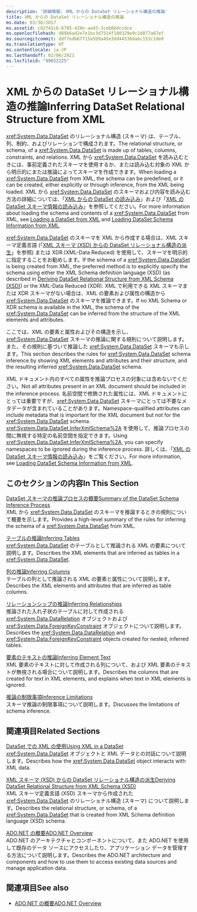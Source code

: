 ```yaml
---
description: '詳細情報: XML からの DataSet リレーショナル構造の推論'
title: XML からの DataSet リレーショナル構造の推論
ms.date: 03/30/2017
ms.assetid: cd2f41c6-6785-420e-aa43-3ceb0bdccdce
ms.openlocfilehash: d89b6a42e7e1bc3d7514f180329e9c1d877a67ef
ms.sourcegitcommit: ddf7edb67715a5b9a45e3dd44536dabc153c1de0
ms.translationtype: HT
ms.contentlocale: ja-JP
ms.lasthandoff: 02/06/2021
ms.locfileid: "99652225"
---
```

# <a name="inferring-dataset-relational-structure-from-xml"></a><span data-ttu-id="bde42-103">XML からの DataSet リレーショナル構造の推論</span><span class="sxs-lookup"><span data-stu-id="bde42-103">Inferring DataSet Relational Structure from XML</span></span>

<span data-ttu-id="bde42-104"><xref:System.Data.DataSet> のリレーショナル構造 (スキーマ) は、テーブル、列、制約、およびリレーションで構成されます。</span><span class="sxs-lookup"><span data-stu-id="bde42-104">The relational structure, or schema, of a <xref:System.Data.DataSet> is made up of tables, columns, constraints, and relations.</span></span> <span data-ttu-id="bde42-105">XML から <xref:System.Data.DataSet> を読み込むときには、事前定義されたスキーマを使用するか、または読み込む対象の XML から明示的にまたは推論によってスキーマを作成できます。</span><span class="sxs-lookup"><span data-stu-id="bde42-105">When loading a <xref:System.Data.DataSet> from XML, the schema can be predefined, or it can be created, either explicitly or through inference, from the XML being loaded.</span></span> <span data-ttu-id="bde42-106">XML から <xref:System.Data.DataSet> のスキーマおよび内容を読み込む方法の詳細については、「[XML からの DataSet の読み込み](loading-a-dataset-from-xml.md)」および「[XML の DataSet スキーマ情報の読み込み](loading-dataset-schema-information-from-xml.md)」を参照してください。</span><span class="sxs-lookup"><span data-stu-id="bde42-106">For more information about loading the schema and contents of a <xref:System.Data.DataSet> from XML, see [Loading a DataSet from XML](loading-a-dataset-from-xml.md) and [Loading DataSet Schema Information from XML](loading-dataset-schema-information-from-xml.md).</span></span>  
  
 <span data-ttu-id="bde42-107"><xref:System.Data.DataSet> のスキーマを XML から作成する場合は、XML スキーマ定義言語 (「[XML スキーマ (XSD) からの DataSet リレーショナル構造の派生](deriving-dataset-relational-structure-from-xml-schema-xsd.md)」を参照) または XDR (XML-Data Reduced) を使用して、スキーマを明示的に指定することをお勧めします。</span><span class="sxs-lookup"><span data-stu-id="bde42-107">If the schema of a <xref:System.Data.DataSet> is being created from XML, the preferred method is to explicitly specify the schema using either the XML Schema definition language (XSD) (as described in [Deriving DataSet Relational Structure from XML Schema (XSD)](deriving-dataset-relational-structure-from-xml-schema-xsd.md)) or the XML-Data Reduced (XDR).</span></span> <span data-ttu-id="bde42-108">XML で利用できる XML スキーマまたは XDR スキーマがない場合は、XML の要素および属性の構造から <xref:System.Data.DataSet> のスキーマを推論できます。</span><span class="sxs-lookup"><span data-stu-id="bde42-108">If no XML Schema or XDR schema is available in the XML, the schema of the <xref:System.Data.DataSet> can be inferred from the structure of the XML elements and attributes.</span></span>  
  
 <span data-ttu-id="bde42-109">ここでは、XML の要素と属性およびその構造を示し、<xref:System.Data.DataSet> スキーマの推論に関する規則について説明します。また、その規則に基づいて推論した <xref:System.Data.DataSet> スキーマも示します。</span><span class="sxs-lookup"><span data-stu-id="bde42-109">This section describes the rules for <xref:System.Data.DataSet> schema inference by showing XML elements and attributes and their structure, and the resulting inferred <xref:System.Data.DataSet> schema.</span></span>  
  
 <span data-ttu-id="bde42-110">XML ドキュメント内のすべての属性を推論プロセスの対象には含めないでください。</span><span class="sxs-lookup"><span data-stu-id="bde42-110">Not all attributes present in an XML document should be included in the inference process.</span></span> <span data-ttu-id="bde42-111">名前空間で修飾された属性には、XML ドキュメントにとっては重要ですが、<xref:System.Data.DataSet> スキーマにとっては不要なメタデータが含まれていることがあります。</span><span class="sxs-lookup"><span data-stu-id="bde42-111">Namespace-qualified attributes can include metadata that is important for the XML document but not for the <xref:System.Data.DataSet> schema.</span></span> <span data-ttu-id="bde42-112"><xref:System.Data.DataSet.InferXmlSchema%2A> を使用して、推論プロセスの間に無視する特定の名前空間を指定できます。</span><span class="sxs-lookup"><span data-stu-id="bde42-112">Using <xref:System.Data.DataSet.InferXmlSchema%2A>, you can specify namespaces to be ignored during the inference process.</span></span> <span data-ttu-id="bde42-113">詳しくは、「[XML の DataSet スキーマ情報の読み込み](loading-dataset-schema-information-from-xml.md)」をご覧ください。</span><span class="sxs-lookup"><span data-stu-id="bde42-113">For more information, see [Loading DataSet Schema Information from XML](loading-dataset-schema-information-from-xml.md).</span></span>  
  
## <a name="in-this-section"></a><span data-ttu-id="bde42-114">このセクションの内容</span><span class="sxs-lookup"><span data-stu-id="bde42-114">In This Section</span></span>  

 [<span data-ttu-id="bde42-115">DataSet スキーマの推論プロセスの概要</span><span class="sxs-lookup"><span data-stu-id="bde42-115">Summary of the DataSet Schema Inference Process</span></span>](summary-of-the-dataset-schema-inference-process.md)  
 <span data-ttu-id="bde42-116">XML から <xref:System.Data.DataSet> のスキーマを推論するときの規則について概要を示します。</span><span class="sxs-lookup"><span data-stu-id="bde42-116">Provides a high-level summary of the rules for inferring the schema of a <xref:System.Data.DataSet> from XML.</span></span>  
  
 [<span data-ttu-id="bde42-117">テーブルの推論</span><span class="sxs-lookup"><span data-stu-id="bde42-117">Inferring Tables</span></span>](inferring-tables.md)  
 <span data-ttu-id="bde42-118"><xref:System.Data.DataSet> のテーブルとして推論される XML の要素について説明します。</span><span class="sxs-lookup"><span data-stu-id="bde42-118">Describes the XML elements that are inferred as tables in a <xref:System.Data.DataSet>.</span></span>  
  
 [<span data-ttu-id="bde42-119">列の推論</span><span class="sxs-lookup"><span data-stu-id="bde42-119">Inferring Columns</span></span>](inferring-columns.md)  
 <span data-ttu-id="bde42-120">テーブルの列として推論される XML の要素と属性について説明します。</span><span class="sxs-lookup"><span data-stu-id="bde42-120">Describes the XML elements and attributes that are inferred as table columns.</span></span>  
  
 [<span data-ttu-id="bde42-121">リレーションシップの推論</span><span class="sxs-lookup"><span data-stu-id="bde42-121">Inferring Relationships</span></span>](inferring-relationships.md)  
 <span data-ttu-id="bde42-122">推論された入れ子状のテーブルに対して作成される <xref:System.Data.DataRelation> オブジェクトおよび <xref:System.Data.ForeignKeyConstraint> オブジェクトについて説明します。</span><span class="sxs-lookup"><span data-stu-id="bde42-122">Describes the <xref:System.Data.DataRelation> and <xref:System.Data.ForeignKeyConstraint> objects created for nested, inferred tables.</span></span>  
  
 [<span data-ttu-id="bde42-123">要素のテキストの推論</span><span class="sxs-lookup"><span data-stu-id="bde42-123">Inferring Element Text</span></span>](inferring-element-text.md)  
 <span data-ttu-id="bde42-124">XML 要素のテキストに対して作成される列について、および XML 要素のテキストが無視される場合について説明します。</span><span class="sxs-lookup"><span data-stu-id="bde42-124">Describes the columns that are created for text in XML elements, and explains when text in XML elements is ignored.</span></span>  
  
 [<span data-ttu-id="bde42-125">推論の制限事項</span><span class="sxs-lookup"><span data-stu-id="bde42-125">Inference Limitations</span></span>](inference-limitations.md)  
 <span data-ttu-id="bde42-126">スキーマ推論の制限事項について説明します。</span><span class="sxs-lookup"><span data-stu-id="bde42-126">Discusses the limitations of schema inference.</span></span>  
  
## <a name="related-sections"></a><span data-ttu-id="bde42-127">関連項目</span><span class="sxs-lookup"><span data-stu-id="bde42-127">Related Sections</span></span>  

 [<span data-ttu-id="bde42-128">DataSet での XML の使用</span><span class="sxs-lookup"><span data-stu-id="bde42-128">Using XML in a DataSet</span></span>](using-xml-in-a-dataset.md)  
 <span data-ttu-id="bde42-129"><xref:System.Data.DataSet> オブジェクトと XML データとの対話について説明します。</span><span class="sxs-lookup"><span data-stu-id="bde42-129">Describes how the <xref:System.Data.DataSet> object interacts with XML data.</span></span>  
  
 [<span data-ttu-id="bde42-130">XML スキーマ (XSD) からの DataSet リレーショナル構造の派生</span><span class="sxs-lookup"><span data-stu-id="bde42-130">Deriving DataSet Relational Structure from XML Schema (XSD)</span></span>](deriving-dataset-relational-structure-from-xml-schema-xsd.md)  
 <span data-ttu-id="bde42-131">XML スキーマ定義言語 (XSD) スキーマから作成された <xref:System.Data.DataSet> のリレーショナル構造 (スキーマ) について説明します。</span><span class="sxs-lookup"><span data-stu-id="bde42-131">Describes the relational structure, or schema, of a <xref:System.Data.DataSet> that is created from XML Schema definition language (XSD) schema.</span></span>  
  
 [<span data-ttu-id="bde42-132">ADO.NET の概要</span><span class="sxs-lookup"><span data-stu-id="bde42-132">ADO.NET Overview</span></span>](../ado-net-overview.md)  
 <span data-ttu-id="bde42-133">ADO.NET のアーキテクチャとコンポーネントについて、また ADO.NET を使用して既存のデータ ソースにアクセスしたり、アプリケーション データを管理する方法について説明します。</span><span class="sxs-lookup"><span data-stu-id="bde42-133">Describes the ADO.NET architecture and components and how to use them to access existing data sources and manage application data.</span></span>  
  
## <a name="see-also"></a><span data-ttu-id="bde42-134">関連項目</span><span class="sxs-lookup"><span data-stu-id="bde42-134">See also</span></span>

- [<span data-ttu-id="bde42-135">ADO.NET の概要</span><span class="sxs-lookup"><span data-stu-id="bde42-135">ADO.NET Overview</span></span>](../ado-net-overview.md)
